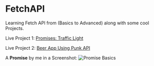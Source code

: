# FetchAPI
Learning Fetch API from (Basics to Advanced) along with some cool Projects. 


Live Project 1: [Promises: Traffic Light](https://promise-traffic-light-project.netlify.app/)

Live Project 2: [Beer App Using Punk API](https://beer-app-using-punk-api.netlify.app/)

A **Promise** by me in a Screenshot: ![Promise Basics](https://i.imgur.com/RMALXWo.jpg)
